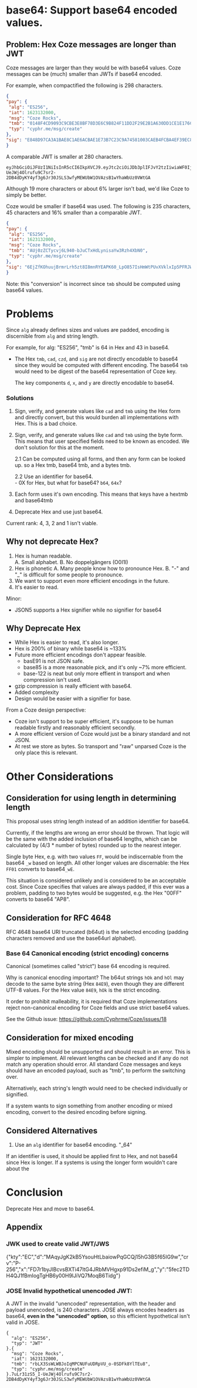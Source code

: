 # base64: Support base64 encoded values.

## Problem: Hex Coze messages are longer than JWT

Coze messages are larger than they would be with base64 values. Coze messages
can be (much) smaller than JWTs if base64 encoded.  

For example, when compactified the following is 298 characters.  
```json
{
"pay": {
 "alg": "ES256",
 "iat": 1623132000,
 "msg": "Coze Rocks",
 "tmb": "0148F4CD9093C9CBE3E8BF78D3E6C9B824F11DD2F29E2B1A630DD1CE1E176CDD",
 "typ": "cyphr.me/msg/create"
},
"sig": "E848D97CA3A1BAE8C1AE6ACBAE1E73B7C23C9A74581003CAEB4FCBA4EF39EC8B07996B4F52F5D5925C48A793C54495A3B89DD9A8B55D29E72B8B9DF599E0A734"
}
```

A comparable JWT is smaller at 280 characters.  

```jwt
eyJhbGciOiJFUzI1NiIsInR5cCI6IkpXVCJ9.eyJtc2ciOiJDb3plIFJvY2tzIiwiaWF0IjoxNjI3NTE4MDAwLCJ0bWIiOiJyYkxYM1NzV0xXQkpvSXFNUENOVUZ1VURScFZVX28tMFNERms4WWxURXU4IiwidHlwIjoiY3lwaHIubWUvbXNnL2NyZWF0ZSJ9.7uLr31zS5_I-UeJWj4Olrufu9C7sr2-2DB4dDyKY4yf3g6Jr30JSLS3wfyMEWUbW1OVAzsB1wYhaWbUz0VWtGA
```

Although 19 more characters or about 6% larger isn't bad, we'd like Coze to
simply be better.  

Coze would be smaller if base64 was used.  The following is 235 characters, 45
characters and 16% smaller than a comparable JWT.    

```json
{
"pay": {
 "alg": "ES256",
 "iat": 1623132000,
 "msg": "Coze Rocks",
 "tmb": "AUj0zZCTycvj6L940-bJuCTxHdLynisaYw3Rzh4XbN0",
 "typ": "cyphr.me/msg/create"
},
"sig": "6EjZfKOhuujBrmrLrh5zt8I8mnRYEAPK60_LpO857IsHmWtPUvXVklxIp5PFRJWjuJ3ZqLVdKecri531meCnNA"
}
```
Note: this "conversion" is incorrect since `tmb` should be computed using base64 values.  



# Problems
Since `alg` already defines sizes and values are padded, encoding is discernible
from `alg` and string length.

For example, for alg: "ES256", "tmb" is 64 in Hex and 43 in base64.

- The Hex `tmb`, `cad`, `czd`, and `sig` are not directly encodable to base64
  since they would be computed with different encoding.  The base64 `tmb`
  would need to be digest of the base64 representation of Coze key.  

	The key components `d`, `x`, and `y` are directly encodable to base64.  

### Solutions
1. Sign, verify, and generate values like `cad` and `tmb` using the Hex form and
directly convert, but this would burden all implementations with Hex.  This is a
bad choice.  

2. Sign, verify, and generate values like `cad` and `tmb` using the byte form.
   This means that user specified fields need to be known as encoded.  We don't
   solution for this at the moment. 

	 2.1 Can be computed using all forms, and then any form can be looked up. so a
	 Hex tmb, base64 tmb, and a bytes tmb.  

	 2.2 Use an identifier for base64.  
		- 0X for Hex, but what for base64?  `b64`, `64x`?

3. Each form uses it's own encoding.  This means that keys have a hextmb and
   base64tmb

4. Deprecate Hex and use just base64.

Current rank: 4, 3, 2 and 1 isn't viable.  




## Why not deprecate Hex?
1. Hex is human readable.  
 A. Small alphabet. 
 B. No doppelgängers (O0I1l)
2. Hex is phonetic
	A. Many people know how to pronounce Hex. 
	B. "-" and "_" is difficult for some people to pronounce.  
3. We want to support even more efficient encodings in the future.
4. It's easier to read.  

Minor: 
- JSON5 supports a Hex signifier while no signifier for base64 


## Why Deprecate Hex
- While Hex is easier to read, it's also longer.  
- Hex is 200% of binary while base64 is ~133%
- Future more efficient encodings don't appear feasible.
	- basE91 is not JSON safe.  
	- base85 is a more reasonable pick, and it's only ~7% more efficient.  
	- base-122 is neat but only more effient in transport and when compression isn't used.  
- gzip compression is really efficient with base64.
- Added complexity
- Design would be easier with a signifier for base.  

From a Coze design perspective:
- Coze isn't support to be super efficient, it's suppose to be human readable
  firstly and reasonably efficient secondly.  
- A more efficient version of Coze would just be a binary standard and not JSON.  
- At rest we store as bytes.  So transport and "raw" unparsed Coze is the only
place this is relevant.  


# Other Considerations

## Consideration for using length in determining length
This proposal uses string length instead of an addition identifier for base64.

Currently, if the lengths are wrong an error should be thrown.  That logic will
be the same with the added inclusion of base64 lengths, which can be calculated
by (4/3 * number of bytes) rounded up to the nearest integer.

Single byte Hex, e.g. with two values `FF`, would be indiscernable from the
base64 `_w` based on length.  All other longer values are discernable:  the
Hex `FF01` converts to base64`_wE`.

This situation is considered unlikely and is considered to be an acceptable
cost.  Since Coze specifies that values are always padded, if this ever was a
problem, padding to two bytes would be suggested, e.g. the Hex "00FF" converts
to base64 "AP8".

## Consideration for RFC 4648
RFC 4648 base64 URI truncated (b64ut) is the selected encoding (padding
characters removed and use the base64url alphabet). 

### Base 64 Canonical encoding (strict encoding) concerns
Canonical (sometimes called "strict") base 64 encoding is required.  

Why is canonical enocding important?  The b64ut strings `hOk` and `hOl` may
decode to the same byte string (Hex `84E9`), even though they are different
UTF-8 values.  For the Hex value `84E9`, `hOk` is the strict encoding. 

It order to prohibit malleability, it is required that Coze implementations
reject non-canonical encoding for Coze fields and use strict base64 values.  

See the Github issue: https://github.com/Cyphrme/Coze/issues/18


## Consideration for mixed encoding
Mixed encoding should be unsupported and should result in an error. This is
simpler to implement.  All relevant lengths can be checked and if any do not
match any operation should error.  All standard Coze messages and keys should
have an encoded payload, such as "tmb", to perform the switching over.  

Alternatively, each string's length would need to be checked individually or
signified.  

If a system wants to sign something from another encoding or mixed encoding,
convert to the desired encoding before signing.  


## Considered Alternatives
1. Use an `alg` identifier for base64 encoding.  "_64"

If an identifier is used, it should be applied first to Hex, and not base64
since Hex is longer.  If a systems is using the longer form wouldn't care about
the 


# Conclusion
Deprecate Hex and move to base64.  


## Appendix

### JWK used to create valid JWT/JWS
{"kty":"EC","d":"MAqyJgK2kB5YsouHtLbaiowPqGCQj15hG3B5f65IG9w","crv":"P-256","x":"FD7r1byJlBcvsBXTi47ltG4JRbMVHgxp91Ds2efiM_g","y":"5fec2TDH4QJ1fBmIogTgHB6y00H9lJiVQ7MoqB6Tidg"}

### JOSE Invalid hypothetical unencoded JWT:
 A JWT in the invalid "unencoded" representation, with the header and
payload unencoded, is 240 characters.  JOSE always encodes headers as base64,
**even in the "unencoded" option**, so this efficient hypothetical isn't
valid in JOSE.

```jwt
{
  "alg": "ES256",
  "typ": "JWT"
}.{
  "msg": "Coze Rocks",
  "iat": 1623132000,
  "tmb": "rbLX3SsWLWBJoIqMPCNUFuUDRpVU_o-0SDFk8YlTEu8",
  "typ": "cyphr.me/msg/create"
}.7uLr31zS5_I-UeJWj4Olrufu9C7sr2-2DB4dDyKY4yf3g6Jr30JSLS3wfyMEWUbW1OVAzsB1wYhaWbUz0VWtGA
```




